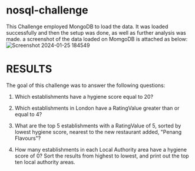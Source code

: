 # nosql-challenge
This Challenge employed MongoDB to load the data. It was loaded successfully and then the setup was done, as well as further analysis was made. a screenshot of the data loaded on MomgoDB is attached as below:
![Screenshot 2024-01-25 184549](https://github.com/callmidrey/nosql-challenge/assets/142331312/cde464b2-e5ee-42c8-96f5-3904ba92507d)

# RESULTS
The goal of this challenge was to answer the following questions:
1. Which establishments have a hygiene score equal to 20?

2. Which establishments in London have a RatingValue greater than or equal to 4?

3. What are the top 5 establishments with a RatingValue of 5, sorted by lowest hygiene score, nearest to the new restaurant added, "Penang Flavours"?

4. How many establishments in each Local Authority area have a hygiene score of 0? Sort the results from highest to lowest, and print out the top ten local authority areas.
